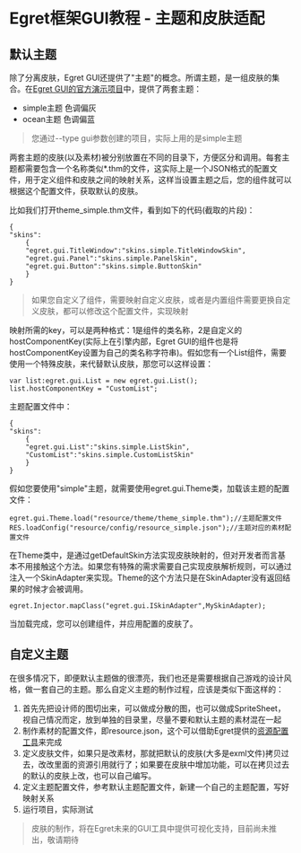 Egret框架GUI教程 - 主题和皮肤适配
===============

默认主题
------------------------

除了分离皮肤，Egret GUI还提供了"主题"的概念。所谓主题，是一组皮肤的集合。在[Egret GUI的官方演示项目](https://github.com/egret-labs/egret-examples/tree/master/GUIExample)中，提供了两套主题：

* simple主题 色调偏灰
* ocean主题 色调偏蓝

> 您通过--type gui参数创建的项目，实际上用的是simple主题

两套主题的皮肤(以及素材)被分别放置在不同的目录下，方便区分和调用。每套主题都需要包含一个名称类似*.thm的文件，这实际上是一个JSON格式的配置文件，用于定义组件和皮肤之间的映射关系，这样当设置主题之后，您的组件就可以根据这个配置文件，获取默认的皮肤。

比如我们打开theme_simple.thm文件，看到如下的代码(截取的片段)：

```
{
"skins":
	{
	"egret.gui.TitleWindow":"skins.simple.TitleWindowSkin",
	"egret.gui.Panel":"skins.simple.PanelSkin",
	"egret.gui.Button":"skins.simple.ButtonSkin"
	}
}
```
> 如果您自定义了组件，需要映射自定义皮肤，或者是内置组件需要更换自定义皮肤，都可以修改这个配置文件，实现映射

映射所需的key，可以是两种格式：1是组件的类名称，2是自定义的hostComponentKey(实际上在引擎内部，Egret GUI的组件也是将hostComponentKey设置为自己的类名称字符串)。假如您有一个List组件，需要使用一个特殊皮肤，来代替默认皮肤，那您可以这样设置：

```
var list:egret.gui.List = new egret.gui.List();
list.hostComponentKey = "CustomList";
```

主题配置文件中：

```
{
"skins":
	{
	"egret.gui.List":"skins.simple.ListSkin",
	"CustomList":"skins.simple.CustomListSkin"
	}
}
```

假如您要使用"simple"主题，就需要使用egret.gui.Theme类，加载该主题的配置文件：

```
egret.gui.Theme.load("resource/theme/theme_simple.thm");//主题配置文件
RES.loadConfig("resource/config/resource_simple.json");//主题对应的素材配置文件
```

在Theme类中，是通过getDefaultSkin方法实现皮肤映射的，但对开发者而言基本不用接触这个方法。如果您有特殊的需求需要自己实现皮肤解析规则，可以通过注入一个SkinAdapter来实现。Theme的这个方法只是在SkinAdapter没有返回结果的时候才会被调用。

```
egret.Injector.mapClass("egret.gui.ISkinAdapter",MySkinAdapter);
```

当加载完成，您可以创建组件，并应用配置的皮肤了。

自定义主题
------------------------

在很多情况下，即便默认主题做的很漂亮，我们也还是需要根据自己游戏的设计风格，做一套自己的主题。那么自定义主题的制作过程，应该是类似下面这样的：

1. 首先先把设计师的图切出来，可以做成分散的图，也可以做成SpriteSheet，视自己情况而定，放到单独的目录里，尽量不要和默认主题的素材混在一起
2. 制作素材的配置文件，即resource.json，这个可以借助Egret提供的[资源配置工具](http://www.egret-labs.org/download/restool-download.html)来完成
3. 定义皮肤文件，如果只是改素材，那就把默认的皮肤(大多是exml文件)拷贝过去，改改里面的资源引用就行了；如果要在皮肤中增加功能，可以在拷贝过去的默认的皮肤上改，也可以自己编写。
4. 定义主题配置文件，参考默认主题配置文件，新建一个自己的主题配置，写好映射关系
5. 运行项目，实际测试

> 皮肤的制作，将在Egret未来的GUI工具中提供可视化支持，目前尚未推出，敬请期待